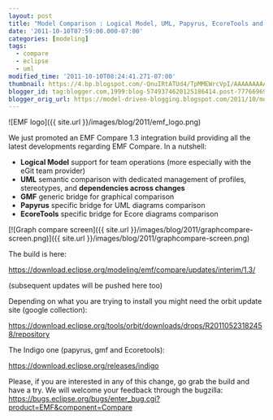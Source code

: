 ```yaml
---
layout: post
title: "Model Comparison : Logical Model, UML, Papyrus, EcoreTools and GMF Integration"
date: '2011-10-10T07:59:00.000-07:00'
categories: [modeling]
tags:
  - compare
  - eclipse
  - uml
modified_time: '2011-10-10T08:24:41.271-07:00'
thumbnail: https://4.bp.blogspot.com/-QnuIRtATUd4/TpMMEWrcVpI/AAAAAAAAAnQ/a0o0Y8f99tE/s72-c/graphcompare-screen.png
blogger_id: tag:blogger.com,1999:blog-5749374620125186414.post-7776696937751658312
blogger_orig_url: https://model-driven-blogging.blogspot.com/2011/10/model-comparison-logical-model-uml.html
---
```


![EMF logo]({{ site.url }}/images/blog/2011/emf_logo.png)

We just promoted an EMF Compare 1.3 integration build providing all the latest developments regarding EMF Compare. In a nutshell:

- **Logical Model** support for team operations (more especially with the eGit team provider)
- **UML** semantic comparison with dedicated management of profiles, stereotypes, and **dependencies across changes**
- **GMF** generic bridge for graphical comparison
- **Papyrus** specific bridge for UML diagrams comparison
- **EcoreTools** specific bridge for Ecore diagrams comparison

[![Graph compare screen]({{ site.url }}/images/blog/2011/graphcompare-screen.png)]({{ site.url }}/images/blog/2011/graphcompare-screen.png)

The build is here:

https://download.eclipse.org/modeling/emf/compare/updates/interim/1.3/

(subsequent updates will be pushed here too)

Depending on what you are trying to install you might need the orbit update site (google collection):

https://download.eclipse.org/tools/orbit/downloads/drops/R20110523182458/repository

The Indigo one (papyrus, gmf and Ecoretools):

https://download.eclipse.org/releases/indigo

Please, if you are interested in any of this change, go grab the build and have a try. We will welcome your feedback through the bugzilla: https://bugs.eclipse.org/bugs/enter_bug.cgi?product=EMF&component=Compare

